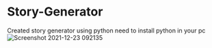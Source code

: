 # Story-Generator
Created story generator using python
need to install python in your pc
![Screenshot 2021-12-23 092135](https://user-images.githubusercontent.com/86149391/147185508-027bf606-8ab5-424b-9c8b-1091476c9a6c.png)

